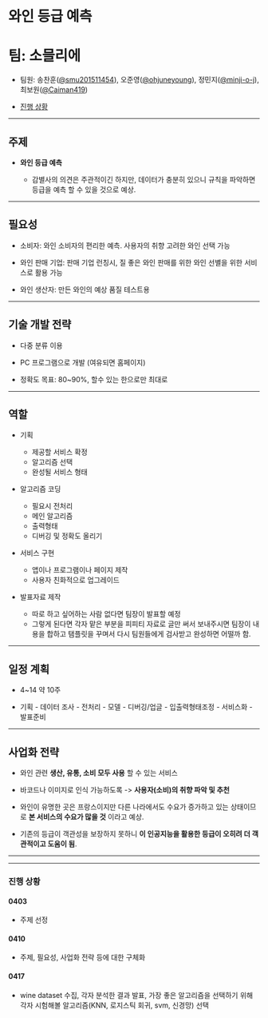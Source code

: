 # 와인 등급 예측
# 팀: 소믈리에

- 팀원: 송찬훈([@smu201511454](https://github.com/smu201511454)), 오준영([@ohjuneyoung](https://github.com/ohjuneyoung)), 정민지([@minji-o-j](https://github.com/minji-o-j)), 최보원([@Caiman419](https://github.com/Caiman419))

- [진행 상황](#진행-상황)  

---
## 주제
- __와인 등급 예측__

  - 감별사의 의견은 주관적이긴 하지만, 데이터가 충분히 있으니 규칙을 파악하면 등급을 예측 할 수 있을 것으로 예상.  
---

## 필요성

- 소비자: 와인 소비자의 편리한 예측. 사용자의 취향 고려한 와인 선택 가능

- 와인 판매 기업: 판매 기업 런칭시, 질 좋은 와인 판매를 위한 와인 선별을 위한 서비스로 활용 가능

- 와인 생산자: 만든 와인의 예상 품질 테스트용 

---

##  기술 개발 전략


- 다중 분류 이용

- PC 프로그램으로 개발 (여유되면 홈페이지)

- 정확도 목표: 80~90%, 할수 있는 한으로만 최대로

---
## 역할


- 기획

  - 제공할 서비스 확정  
  - 알고리즘 선택  
  - 완성될 서비스 형태  

- 알고리즘 코딩  
  - 필요시 전처리  
  - 메인 알고리즘  
  - 출력형태  
  - 디버깅 및 정확도 올리기  

- 서비스 구현  
  - 앱이나 프로그램이나 페이지 제작  
  - 사용자 친화적으로 업그레이드  

- 발표자료 제작  
  - 따로 하고 싶어하는 사람 없다면 팀장이 발표할 예정  
  - 그렇게 된다면 각자 맡은 부분을 피피티 자료로 글만 써서 보내주시면 팀장이 내용을 합하고 탬플릿을 꾸며서 다시 팀원들에게 검사받고 완성하면 어떨까 함.

---

## 일정 계획

- 4~14 약 10주

- 기획 - 데이터 조사 - 전처리 - 모델 - 디버깅/업글 - 입출력형태조정 - 서비스화 - 발표준비
---

## 사업화 전략

- 와인 관련 __생산, 유통, 소비 모두 사용__ 할 수 있는 서비스 

- 바코드나 이미지로 인식 가능하도록 -> __사용자(소비)의 취향 파악 및 추천__

- 와인이 유명한 곳은 프랑스이지만 다른 나라에서도 수요가 증가하고 있는 상태이므로 __본 서비스의 수요가 많을 것__ 이라고 예상.

- 기존의 등급이 객관성을 보장하지 못하니 __이 인공지능을 활용한 등급이 오히려 더 객관적이고 도움이 됨__.


---
---
### 진행 상황

#### 0403
- 주제 선정  

#### 0410
- 주제, 필요성, 사업화 전략 등에 대한 구체화

#### 0417
- wine dataset 수집, 각자 분석한 결과 발표, 가장 좋은 알고리즘을 선택하기 위해 각자 시험해볼 알고리즘(KNN, 로지스틱 회귀, svm, 신경망) 선택
